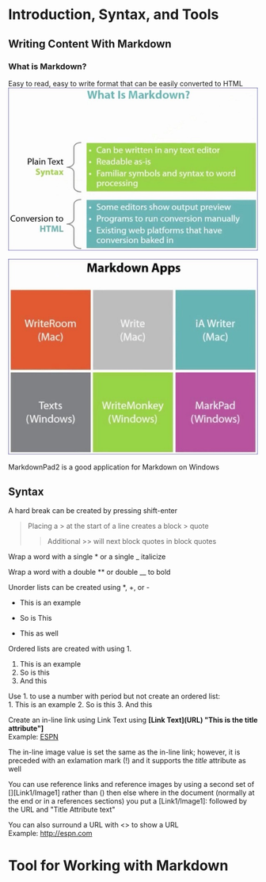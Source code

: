 Introduction, Syntax, and Tools
===============================

Writing Content With Markdown
-----------------------------
### What is Markdown?

Easy to read, easy to write format that can be easily converted to HTML  
![What is markdown](markdown.jpg)


![Markdown Applications](mdtools.jpg)  

MarkdownPad2 is a good application for Markdown on Windows  


## Syntax
A hard break can be created by pressing shift-enter
>Placing a > at the start of a line creates a block > quote
>>Additional >> will next block quotes in block quotes

Wrap a word with a single * or a single _ italicize

Wrap a word with a double ** or double __ to bold

Unorder lists can be created using *, +, or -
* This is an example
+ So is This
- This as well

Ordered lists are created with using 1.
1. This is an example
2. So is this
3. And this

Use 1\. to use a number with period but not create an ordered list:  
1\. This is an example
2. So is this
3. And this

Create an in-line link using Link Text using **\[Link Text\](URL) "This is the title attribute"]**  
Example: [ESPN](http://espn.com "ESPN")

The in-line image value is set the same as the in-line link; however, it is preceded with an exlamation mark (!) and it supports the *title* attribute as well  

You can use reference links and reference images by using a second set of [][Link1/Image1] rather than () then else where in the document (normally at the end or in a references sections) you put a [Link1/Image1]: followed by the URL and "Title Attribute text"  

You can also surround a URL with <> to show a URL  
Example: <http://espn.com>  




# Tool for Working with Markdown

